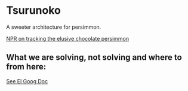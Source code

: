 # Tsurunoko

A sweeter architecture for persimmon.

[NPR on tracking the elusive chocolate persimmon](http://www.npr.org/sections/thesalt/2012/11/08/164696316/tracking-the-elusive-chocolate-persimmon
)


## What we are solving, not solving and where to from here:

[See El Goog Doc](https://docs.google.com/a/goodeggs.com/document/d/1f24DVml5X4fi5rzMqTrEkqKt-VgIucNl8xNKo9vSiRQ)
